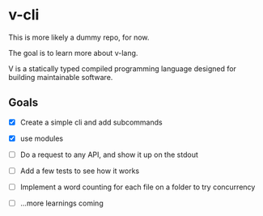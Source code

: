 # v-cli

This is more likely a dummy repo, for now.

The goal is to learn more about v-lang.

V is a statically typed compiled programming language designed for building maintainable software.


## Goals

- [x] Create a simple cli and add subcommands
- [x] use modules

- [ ] Do a request to any API, and show it up on the stdout
- [ ] Add a few tests to see how it works
- [ ] Implement a word counting for each file on a folder to try concurrency

- [ ] ...more learnings coming


